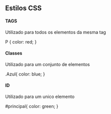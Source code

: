 ## Estilos CSS

#### TAGS
Utilizado para todos os elementos da mesma tag

P {
    color: red;
}

#### Classes

Utilizado para um conjunto de elementos

.Azul{
 color: blue;
}

#### ID

Utilizado para um unico elemento

\#principal{
    color: green;
}
